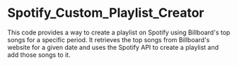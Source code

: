 # Spotify_Custom_Playlist_Creator
This code provides a way to create a playlist on Spotify using Billboard's top songs for a specific period. It retrieves the top songs from Billboard's website for a given date and uses the Spotify API to create a playlist and add those songs to it.
